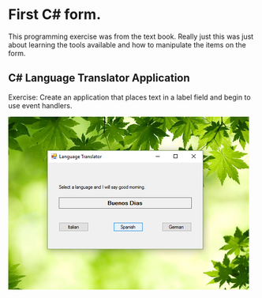 # First C# form.

This programming exercise was from the text book. Really just this was just about learning the tools available and how to manipulate the items on the form.

## C# Language Translator Application

Exercise:
Create an application that places text in a label field and begin to use event handlers.

![alt text](https://github.com/Inteligirl/firstform/blob/master/form1-2.png "Language Translator Application")
